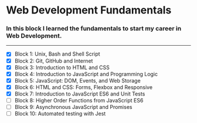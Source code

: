 # Web Development Fundamentals

### In this block I learned the fundamentals to start my career in Web Development.

<hr>

- [x] Block 1: Unix, Bash and Shell Script
- [x] Block 2: Git, GitHub and Internet
- [x] Block 3: Introduction to HTML and CSS
- [x] Block 4: Introduction to JavaScript and Programming Logic
- [x] Block 5: JavaScript: DOM, Events, and Web Storage
- [x] Block 6: HTML and CSS: Forms, Flexbox and Responsive
- [x] Block 7: Introduction to JavaScript ES6 and Unit Tests
- [ ] Block 8: Higher Order Functions from JavaScript ES6
- [ ] Block 9: Asynchronous JavaScript and Promises
- [ ] Block 10: Automated testing with Jest